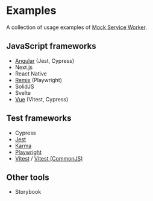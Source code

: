 # Examples

A collection of usage examples of [Mock Service Worker](https://github.com/mswjs/msw).

## JavaScript frameworks

- [Angular](./examples/with-angular) (Jest, Cypress)
- Next.js
- React Native
- [Remix](./examples/with-remix) (Playwright)
- SolidJS
- Svelte
- [Vue](./examples/with-vue) (Vitest, Cypress)

## Test frameworks

- Cypress
- [Jest](./examples/with-jest)
- [Karma](./examples/with-karma)
- [Playwright](./examples/with-playwright)
- [Vitest](./examples/with-vitest) / [Vitest (CommonJS)](./examples/with-vitest-cjs)

## Other tools

- Storybook
